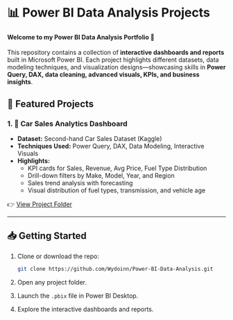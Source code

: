 # 📊 Power BI Data Analysis Projects

#### Welcome to my **Power BI Data Analysis Portfolio** 🎯

This repository contains a collection of **interactive dashboards and reports** built in Microsoft Power BI. Each project highlights different datasets, data modeling techniques, and visualization designs—showcasing skills in **Power Query, DAX, data cleaning, advanced visuals, KPIs, and business insights**.


## 🚀 Featured Projects

### 1. 🚗 Car Sales Analytics Dashboard

* **Dataset:** Second-hand Car Sales Dataset (Kaggle)
* **Techniques Used:** Power Query, DAX, Data Modeling, Interactive Visuals
* **Highlights:**
  * KPI cards for Sales, Revenue, Avg Price, Fuel Type Distribution
  * Drill-down filters by Make, Model, Year, and Region
  * Sales trend analysis with forecasting
  * Visual distribution of fuel types, transmission, and vehicle age

👉 [View Project Folder](./Car%20Sales%20Analytics%20Dashboard)

---


## 📥 Getting Started

1. Clone or download the repo:

    ```bash
    git clone https://github.com/Wydoinn/Power-BI-Data-Analysis.git
    ````
2. Open any project folder.
3. Launch the `.pbix` file in Power BI Desktop.
4. Explore the interactive dashboards and reports.
